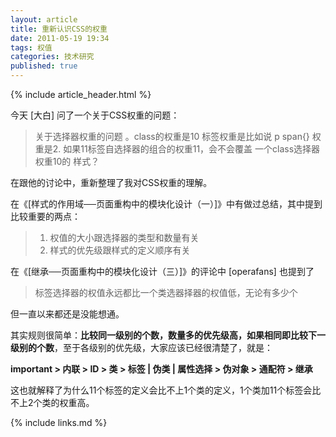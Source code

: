 ```yaml
---
layout: article
title: 重新认识CSS的权重
date: 2011-05-19 19:34
tags: 权值
categories: 技术研究
published: true
---
```


{% include article_header.html %}

今天 [大白] 问了一个关于CSS权重的问题：

> 关于选择器权重的问题 。class的权重是10 标签权重是比如说 p span{} 权重是2. 如果11标签自选择器的组合的权重11，会不会覆盖 一个class选择器权重10的 样式？

在跟他的讨论中，重新整理了我对CSS权重的理解。

在《[样式的作用域──页面重构中的模块化设计（一）]》中有做过总结，其中提到比较重要的两点：

> 1. 权值的大小跟选择器的类型和数量有关
> 2. 样式的优先级跟样式的定义顺序有关

在《[继承──页面重构中的模块化设计（三）]》的评论中 [operafans] 也提到了 

>标签选择器的权值永远都比一个类选器择器的权值低，无论有多少个

但一直以来都还是没能想通。

其实规则很简单：**比较同一级别的个数，数量多的优先级高，如果相同即比较下一级别的个数**，至于各级别的优先级，大家应该已经很清楚了，就是：

**important > 内联 > ID > 类 > 标签 \| 伪类 \| 属性选择 > 伪对象 > 通配符 > 继承**

这也就解释了为什么11个标签的定义会比不上1个类的定义，1个类加11个标签会比不上2个类的权重高。

{% include links.md %}